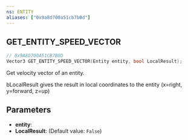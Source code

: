 ```yaml
---
ns: ENTITY
aliases: ["0x9a8d700a51cb7b0d"]
---
```

## GET_ENTITY_SPEED_VECTOR

```c
// 0x9A8D700A51CB7B0D
Vector3 GET_ENTITY_SPEED_VECTOR(Entity entity, bool LocalResult);
```

Get velocity vector of an entity.

bLocalResult gives the result in local coordinates to the entity (x=right, y=forward, z=up)


## Parameters
* **entity**: 
* **LocalResult**: (Default value: `False`)
